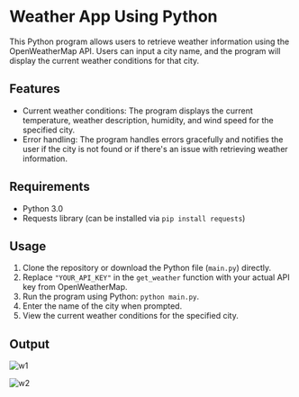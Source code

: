 # Weather App Using Python

This Python program allows users to retrieve weather information using the OpenWeatherMap API. Users can input a city name, and the program will display the current weather conditions for that city.

## Features

- Current weather conditions: The program displays the current temperature, weather description, humidity, and wind speed for the specified city.
- Error handling: The program handles errors gracefully and notifies the user if the city is not found or if there's an issue with retrieving weather information.

## Requirements

- Python 3.0
- Requests library (can be installed via `pip install requests`)

## Usage

1. Clone the repository or download the Python file (`main.py`) directly.
2. Replace `"YOUR_API_KEY"` in the `get_weather` function with your actual API key from OpenWeatherMap.
3. Run the program using Python: `python main.py`.
4. Enter the name of the city when prompted.
5. View the current weather conditions for the specified city.

## Output

![w1](https://github.com/SagarShinde7/Weather-App-using-Python/assets/106909440/a047555e-4392-4dab-8743-7f241908b9b6)

![w2](https://github.com/SagarShinde7/Weather-App-using-Python/assets/106909440/ce955574-3831-4dba-8154-af72867376f7)
